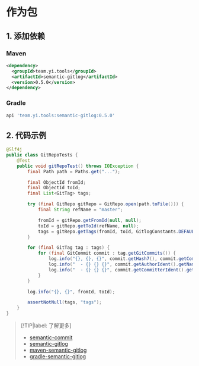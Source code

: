 # 作为包

## 1. 添加依赖

<!-- tabs:start -->

### **Maven**

```xml
<dependency>
  <groupId>team.yi.tools</groupId>
  <artifactId>semantic-gitlog</artifactId>
  <version>0.5.0</version>
</dependency>
```

### **Gradle**

```groovy
api 'team.yi.tools:semantic-gitlog:0.5.0'
```

<!-- tabs:end -->

## 2. 代码示例

```java
@Slf4j
public class GitRepoTests {
    @Test
    public void gitRepoTest() throws IOException {
        final Path path = Paths.get("...");

        final ObjectId fromId;
        final ObjectId toId;
        final List<GitTag> tags;

        try (final GitRepo gitRepo = GitRepo.open(path.toFile())) {
            final String refName = "master";

            fromId = gitRepo.getFromId(null, null);
            toId = gitRepo.getToId(refName, null);
            tags = gitRepo.getTags(fromId, toId, GitlogConstants.DEFAULT_UNTAGGED_NAME);
        }

        for (final GitTag tag : tags) {
            for (final GitCommit commit : tag.getGitCommits()) {
                log.info("{}, {}, {}", commit.getHash7(), commit.getCommitTime(), commit.getMessageTitle());
                log.info("  - {} {} {}", commit.getAuthorIdent().getName(), commit.getAuthorIdent().getEmail(), commit.getAuthorIdent().getWhen());
                log.info("  - {} {} {}", commit.getCommitterIdent().getName(), commit.getCommitterIdent().getEmail(), commit.getCommitterIdent().getWhen());
            }
        }

        log.info("{}, {}", fromId, toId);

        assertNotNull(tags, "tags");
    }
}
```

> [!TIP|label: 了解更多]
> - [semantic-commit](/zh-cn/semantic-commit)
> - [semantic-gitlog](/zh-cn/semantic-gitlog)
> - [maven-semantic-gitlog](/zh-cn/maven-semantic-gitlog)
> - [gradle-semantic-gitlog](/zh-cn/gradle-semantic-gitlog)
